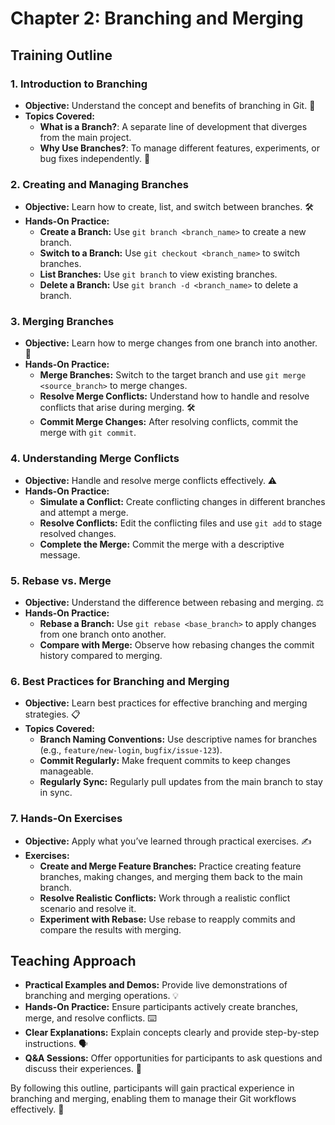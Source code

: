 # Chapter 2: Branching and Merging

## Training Outline

### 1. Introduction to Branching
- **Objective:** Understand the concept and benefits of branching in Git. 🌳
- **Topics Covered:**
  - **What is a Branch?**: A separate line of development that diverges from the main project. 
  - **Why Use Branches?**: To manage different features, experiments, or bug fixes independently. 🚀

### 2. Creating and Managing Branches
- **Objective:** Learn how to create, list, and switch between branches. 🛠️
- **Hands-On Practice:**
  - **Create a Branch:** Use `git branch <branch_name>` to create a new branch.
  - **Switch to a Branch:** Use `git checkout <branch_name>` to switch branches.
  - **List Branches:** Use `git branch` to view existing branches.
  - **Delete a Branch:** Use `git branch -d <branch_name>` to delete a branch.

### 3. Merging Branches
- **Objective:** Learn how to merge changes from one branch into another. 🔄
- **Hands-On Practice:**
  - **Merge Branches:** Switch to the target branch and use `git merge <source_branch>` to merge changes.
  - **Resolve Merge Conflicts:** Understand how to handle and resolve conflicts that arise during merging. 🛠️
  - **Commit Merge Changes:** After resolving conflicts, commit the merge with `git commit`.

### 4. Understanding Merge Conflicts
- **Objective:** Handle and resolve merge conflicts effectively. ⚠️
- **Hands-On Practice:**
  - **Simulate a Conflict:** Create conflicting changes in different branches and attempt a merge.
  - **Resolve Conflicts:** Edit the conflicting files and use `git add` to stage resolved changes.
  - **Complete the Merge:** Commit the merge with a descriptive message.

### 5. Rebase vs. Merge
- **Objective:** Understand the difference between rebasing and merging. ⚖️
- **Hands-On Practice:**
  - **Rebase a Branch:** Use `git rebase <base_branch>` to apply changes from one branch onto another.
  - **Compare with Merge:** Observe how rebasing changes the commit history compared to merging.

### 6. Best Practices for Branching and Merging
- **Objective:** Learn best practices for effective branching and merging strategies. 📋
- **Topics Covered:**
  - **Branch Naming Conventions:** Use descriptive names for branches (e.g., `feature/new-login`, `bugfix/issue-123`).
  - **Commit Regularly:** Make frequent commits to keep changes manageable.
  - **Regularly Sync:** Regularly pull updates from the main branch to stay in sync.

### 7. Hands-On Exercises
- **Objective:** Apply what you’ve learned through practical exercises. ✍️
- **Exercises:**
  - **Create and Merge Feature Branches:** Practice creating feature branches, making changes, and merging them back to the main branch.
  - **Resolve Realistic Conflicts:** Work through a realistic conflict scenario and resolve it.
  - **Experiment with Rebase:** Use rebase to reapply commits and compare the results with merging.

## Teaching Approach

- **Practical Examples and Demos:** Provide live demonstrations of branching and merging operations. 💡
- **Hands-On Practice:** Ensure participants actively create branches, merge, and resolve conflicts. ⌨️
- **Clear Explanations:** Explain concepts clearly and provide step-by-step instructions. 🗣️
- **Q&A Sessions:** Offer opportunities for participants to ask questions and discuss their experiences. 💬

By following this outline, participants will gain practical experience in branching and merging, enabling them to manage their Git workflows effectively. 🧩
